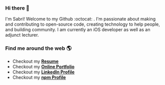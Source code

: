 
### Hi there 👋
I'm Sabri! Welcome to my Github :octocat: . I'm passionate about making and contributing to open-source code, creating technology to help people, and building community. I am currently an iOS developer as well as an adjunct lecturer.

### Find me around the web 🌎
- Checkout my [**Resume**](https://represent.io/sabrisonmez)
- Checkout my [**Online Portfolio**](https://sabriumut.com/)
- Checkout my [**LinkedIn Profile**](https://www.linkedin.com/in/sabrisonmez/)
- Checkout my [**npm Profile**](https://www.npmjs.com/~sabrisonmez)

<!--
**sabrisonmez54/sabrisonmez54** is a ✨ _special_ ✨ repository because its `README.md` (this file) appears on your GitHub profile.

Here are some ideas to get you started:

- 🔭 I’m currently working on ...
- 🌱 I’m currently learning ...
- 👯 I’m looking to collaborate on ...
- 🤔 I’m looking for help with ...
- 💬 Ask me about ...
- 📫 How to reach me: ...
- 😄 Pronouns: ...
- ⚡ Fun fact: ...
-->

